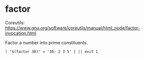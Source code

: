 # factor

Coreutils: <https://www.gnu.org/software/coreutils/manual/html_node/factor-invocation.html>

Factor a number into prime constituents.

    [ "$(factor 30)" = '30: 2 3 5' ] || exit 1
